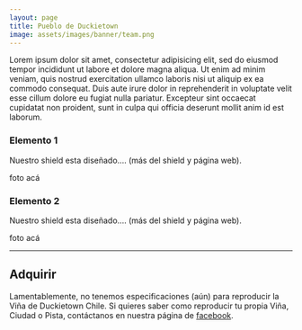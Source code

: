 ```yaml
---
layout: page
title: Pueblo de Duckietown
image: assets/images/banner/team.png
---
```


<p>
Lorem ipsum dolor sit amet, consectetur adipisicing elit, sed do eiusmod
tempor incididunt ut labore et dolore magna aliqua. Ut enim ad minim veniam,
quis nostrud exercitation ullamco laboris nisi ut aliquip ex ea commodo
consequat. Duis aute irure dolor in reprehenderit in voluptate velit esse
cillum dolore eu fugiat nulla pariatur. Excepteur sint occaecat cupidatat non
proident, sunt in culpa qui officia deserunt mollit anim id est laborum.
</p>


<div class="row">
	<div class="6u 12u$(small)">
		<h3>Elemento 1</h3>
		<p>Nuestro shield esta diseñado.... (más del shield y página web).</p>
	</div>
	<div class="6u$ 12u$(small)">
		foto acá
	</div>
</div>

<div class="row">
	<div class="6u 12u$(small)">
		<h3>Elemento 2</h3>
		<p>Nuestro shield esta diseñado.... (más del shield y página web).</p>
	</div>
	<div class="6u$ 12u$(small)">
		foto acá
	</div>
</div>

<hr class="major" />

<h2 id="adquirir">Adquirir</h2>

<p>
Lamentablemente, no tenemos especificaciones (aún) para reproducir la Viña de Duckietown Chile. Si quieres saber como reproducir tu propia Viña, Ciudad o Pista, contáctanos en nuestra página de <a href="{{site.facebook_url}}" target="_blank">facebook</a>.
</p>